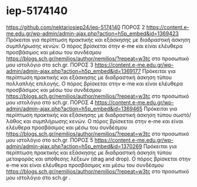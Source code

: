 # iep-5174140
https://github.com/nektariosiep24/iep-5174140
ΠΟΡΟΣ 2
https://content.e-me.edu.gr/wp-admin/admin-ajax.php?action=h5p_embed&id=1369423
Πρόκειται για περίπτωση πρακτικής και εξάσκησης με διαδραστική άσκηση συμπλήρωσης κενών. Ο πόρος βρίσκεται στην e-me και είναι ελέυθερα προσβάσιμος και μέσω του συνδέσμου
https://blogs.sch.gr/nemilios/author/nemilios/?repeat=w3tc στο προσωπικό μου ιστολόγιο στο sch.gr. 
ΠΟΡΟΣ 3
https://content.e-me.edu.gr/wp-admin/admin-ajax.php?action=h5p_embed&id=1369177
Πρόκειται για περίπτωση πρακτικής και εξάσκησης με διαδραστική άσκηση τύπου πολλαπλής επιλογής. Ο πόρος βρίσκεται στην e-me και είναι ελέυθερα προσβάσιμος και μέσω του συνδέσμου
https://blogs.sch.gr/nemilios/author/nemilios/?repeat=w3tc στο προσωπικό μου ιστολόγιο στο sch.gr.
ΠΟΡΟΣ 4
https://content.e-me.edu.gr/wp-admin/admin-ajax.php?action=h5p_embed&id=1369465
Πρόκειται για περίπτωση πρακτικής και εξάσκησης με διαδραστική άσκηση τύπου σωστό/λάθος και συμπλήρωσης κενών. Ο πόρος βρίσκεται στην e-me και είναι ελέυθερα προσβάσιμος και μέσω του συνδέσμου
https://blogs.sch.gr/nemilios/author/nemilios/?repeat=w3tc στο προσωπικό μου ιστολόγιο στο sch.gr.
ΠΟΡΟΣ 5
https://content.e-me.edu.gr/wp-admin/admin-ajax.php?action=h5p_embed&id=1370269
Πρόκειται για περίπτωση πρακτικής και εξάσκησης με διαδραστική άσκηση τύπου μεταφοράς και απόθεσης λέξεων (drag and drop). Ο πόρος βρίσκεται στην e-me και είναι ελέυθερα προσβάσιμος και μέσω του συνδέσμου
https://blogs.sch.gr/nemilios/author/nemilios/?repeat=w3tc στο προσωπικό μου ιστολόγιο στο sch.gr .
